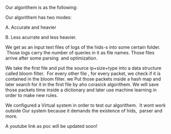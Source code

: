 Our algorithem is as the following:

Our algorithem has two modes:

A. Accurate and heavier

B. Less acurrate and less heavier. 

We get as an input text files of logs of the hids-s into some certain folder.  Those logs carry the number of queries in it as file names. Those files arrive after some parsing  and optimization.

We take the first file and put the source ip+size+type into a data structure called bloom filter.  For every other file , for every packet, we check if it is contained in the bloom filter. we Put those packets inside a hash map and later search for it in the first file by aho corasick algorithem.
We will save those packets time inside a dictionary and later use machine learning in order to make new rules. 


We configured a Virtual  system in order to test our algorithem.  It wont work outside Our system because it demands the existence of hids,  parser and more. 

A youtube link as poc will be updated soon!
